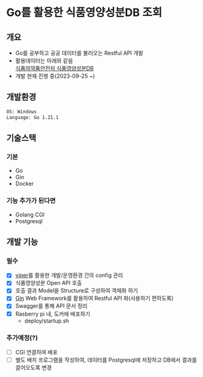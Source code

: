 # Go를 활용한 식품영양성분DB 조회

## 개요

- Go를 공부하고 공공 데이터를 불러오는 Restful API 개발  
- 활용데이터는 아래와 같음  
  [식품의약품안전처 식품영양성분DB](https://www.foodsafetykorea.go.kr/api/newDatasetDetail.do)
- 개발 현재 진행 중(2023-09-25 ~)  

## 개발환경

```cmd
OS: Windows
Language: Go 1.21.1
```

## 기술스택

### 기본

- Go
- Gin
- Docker

### 기능 추가가 된다면

- Golang CGI
- Postgresql

## 개발 기능

### 필수

- [x] [viper](https://github.com/spf13/viper)를 활용한 개발/운영환경 간의 config 관리  
- [x] 식품영양성분 Open API 호출
- [x] 호출 결과 Model을 Structure로 구성하여 객체화 하기
- [x] [Gin](https://github.com/gin-gonic/gin) Web Framework를 활용하여 Restful API 화(사용하기 편하도록)
- [x] Swagger를 통해 API 문서 정리
- [x] Rasberry pi 내, 도커에 배포하기
  - deploy/startup.sh

### 추가예정(?)

- [ ] CGI 연결하여 배포
- [ ] 별도 배치 프로그램을 작성하여, 데이터를 Postgresql에 저장하고 DB에서 결과를 끌어오도록 변경
